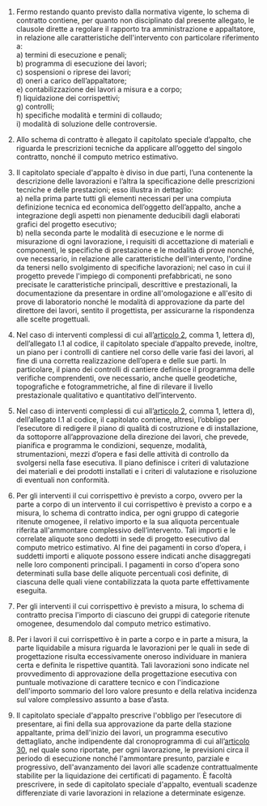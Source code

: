 1. Fermo restando quanto previsto dalla normativa vigente, lo schema di contratto contiene, per quanto non disciplinato dal presente allegato, le clausole dirette a regolare il rapporto tra amministrazione e appaltatore, in relazione alle caratteristiche dell'intervento con particolare riferimento a:<br>a) termini di esecuzione e penali;<br>b) programma di esecuzione dei lavori;<br>c) sospensioni o riprese dei lavori;<br>d) oneri a carico dell’appaltatore;<br>e) contabilizzazione dei lavori a misura e a corpo;<br>f) liquidazione dei corrispettivi;<br>g) controlli;<br>h) specifiche modalità e termini di collaudo;<br>i) modalità di soluzione delle controversie.

2. Allo schema di contratto è allegato il capitolato speciale d’appalto, che riguarda le prescrizioni tecniche da applicare all’oggetto del singolo contratto, nonché il computo metrico estimativo.

3. Il capitolato speciale d'appalto è diviso in due parti, l’una contenente la descrizione delle lavorazioni e l’altra la specificazione delle prescrizioni tecniche e delle prestazioni; esso illustra in dettaglio:<br>a) nella prima parte tutti gli elementi necessari per una compiuta definizione tecnica ed economica dell’oggetto dell’appalto, anche a integrazione degli aspetti non pienamente deducibili dagli elaborati grafici del progetto esecutivo;<br>b) nella seconda parte le modalità di esecuzione e le norme di misurazione di ogni lavorazione, i requisiti di accettazione di materiali e componenti, le specifiche di prestazione e le modalità di prove nonché, ove necessario, in relazione alle caratteristiche dell'intervento, l'ordine da tenersi nello svolgimento di specifiche lavorazioni; nel caso in cui il progetto prevede l'impiego di componenti prefabbricati, ne sono precisate le caratteristiche principali, descrittive e prestazionali, la documentazione da presentare in ordine all'omologazione e all'esito di prove di laboratorio nonché le modalità di approvazione da parte del direttore dei lavori, sentito il progettista, per assicurarne la rispondenza alle scelte progettuali.

4. Nel caso di interventi complessi di cui all’[articolo 2](/index.html?article=allegato-1.1-articolo-2&version=2), comma 1, lettera d), dell’allegato I.1 al codice, il capitolato speciale d’appalto prevede, inoltre, un piano per i controlli di cantiere nel corso delle varie fasi dei lavori, al fine di una corretta realizzazione dell’opera e delle sue parti. In particolare, il piano dei controlli di cantiere definisce il programma delle verifiche comprendenti, ove necessario, anche quelle geodetiche, topografiche e fotogrammetriche, al fine di rilevare il livello prestazionale qualitativo e quantitativo dell’intervento.

5. Nel caso di interventi complessi di cui all’[articolo 2](/index.html?article=allegato-1.1-articolo-2&version=2), comma 1, lettera d), dell’allegato I.1 al codice, il capitolato contiene, altresì, l’obbligo per l’esecutore di redigere il piano di qualità di costruzione e di installazione, da sottoporre all’approvazione della direzione dei lavori, che prevede, pianifica e programma le condizioni, sequenze, modalità, strumentazioni, mezzi d’opera e fasi delle attività di controllo da svolgersi nella fase esecutiva. Il piano definisce i criteri di valutazione dei materiali e dei prodotti installati e i criteri di valutazione e risoluzione di eventuali non conformità.

6. Per gli interventi il cui corrispettivo è previsto a corpo, ovvero per la parte a corpo di un intervento il cui corrispettivo è previsto a corpo e a misura, lo schema di contratto indica, per ogni gruppo di categorie ritenute omogenee, il relativo importo e la sua aliquota percentuale riferita all'ammontare complessivo dell’intervento. Tali importi e le correlate aliquote sono dedotti in sede di progetto esecutivo dal computo metrico estimativo. Al fine dei pagamenti in corso d’opera, i suddetti importi e aliquote possono essere indicati anche disaggregati nelle loro componenti principali. I pagamenti in corso d'opera sono determinati sulla base delle aliquote percentuali così definite, di ciascuna delle quali viene contabilizzata la quota parte effettivamente eseguita.

7. Per gli interventi il cui corrispettivo è previsto a misura, lo schema di contratto precisa l'importo di ciascuno dei gruppi di categorie ritenute omogenee, desumendolo dal computo metrico estimativo.

8. Per i lavori il cui corrispettivo è in parte a corpo e in parte a misura, la parte liquidabile a misura riguarda le lavorazioni per le quali in sede di progettazione risulta eccessivamente oneroso individuare in maniera certa e definita le rispettive quantità. Tali lavorazioni sono indicate nel provvedimento di approvazione della progettazione esecutiva con puntuale motivazione di carattere tecnico e con l'indicazione dell'importo sommario del loro valore presunto e della relativa incidenza sul valore complessivo assunto a base d’asta.

9. Il capitolato speciale d'appalto prescrive l'obbligo per l’esecutore di presentare, ai fini della sua approvazione da parte della stazione appaltante, prima dell'inizio dei lavori, un programma esecutivo dettagliato, anche indipendente dal cronoprogramma di cui all’[articolo 30](/index.html?article=allegato-1.7-articolo-30&version=2), nel quale sono riportate, per ogni lavorazione, le previsioni circa il periodo di esecuzione nonché l'ammontare presunto, parziale e progressivo, dell'avanzamento dei lavori alle scadenze contrattualmente stabilite per la liquidazione dei certificati di pagamento. È facoltà prescrivere, in sede di capitolato speciale d'appalto, eventuali scadenze differenziate di varie lavorazioni in relazione a determinate esigenze.